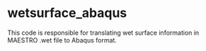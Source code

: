 # wetsurface_abaqus
This code is responsible for translating wet surface information in MAESTRO .wet file to Abaqus format. 
